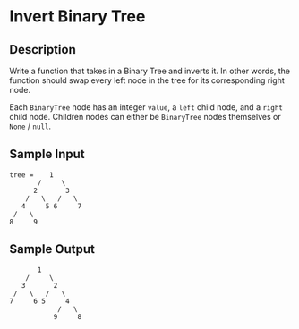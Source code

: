 # Invert Binary Tree

## Description
Write a function that takes in a Binary Tree and inverts it. In other words, the function should swap every left node in the tree for its corresponding right node.

Each `BinaryTree` node has an integer `value`, a `left` child node, and a `right` child node. Children nodes can either be `BinaryTree` nodes themselves or `None` / `null`.

## Sample Input
```
tree =    1
       /     \
      2       3
    /   \   /   \
   4     5 6     7
 /   \
8     9
```

## Sample Output
```
       1
    /     \
   3       2
 /   \   /   \
7     6 5     4
            /   \
           9     8
```